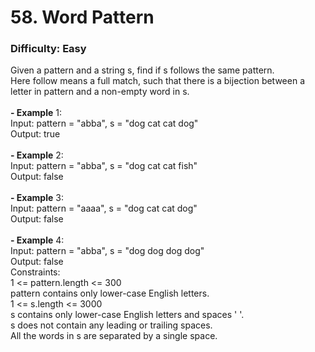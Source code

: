 # 58. Word Pattern
### Difficulty: Easy
Given a pattern and a string s, find if s follows the same pattern. <br/> Here follow means a full match, such that there is a bijection between a letter in pattern and a non-empty word in s. <br/>   <br/><b>- Example</b> 1: <br/> Input: pattern = "abba", s = "dog cat cat dog" <br/> Output: true <br/> <br/><b>- Example</b> 2: <br/> Input: pattern = "abba", s = "dog cat cat fish" <br/> Output: false <br/> <br/><b>- Example</b> 3: <br/> Input: pattern = "aaaa", s = "dog cat cat dog" <br/> Output: false <br/> <br/><b>- Example</b> 4: <br/> Input: pattern = "abba", s = "dog dog dog dog" <br/> Output: false <br/>   Constraints: <br/> 1 <= pattern.length <= 300 <br/> pattern contains only lower-case English letters. <br/> 1 <= s.length <= 3000 <br/> s contains only lower-case English letters and spaces ' '. <br/> s does not contain any leading or trailing spaces. <br/> All the words in s are separated by a single space.